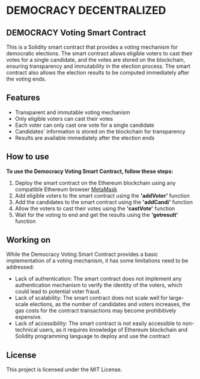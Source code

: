# DEMOCRACY DECENTRALIZED

## DEMOCRACY Voting Smart Contract
This is a Solidity smart contract that provides a voting mechanism for democratic elections. The smart contract allows eligible voters to cast their votes for a single candidate, and the votes are stored on the blockchain, ensuring transparency and immutability in the election process. The smart contract also allows the election results to be computed immediately after the voting ends.

## Features
* Transparent and immutable voting mechanism
* Only eligible voters can cast their votes
* Each voter can only cast one vote for a single candidate
* Candidates' information is stored on the blockchain for transparency
* Results are available immediately after the election ends

## How to use
**To use the Democracy Voting Smart Contract, follow these steps:**
1. Deploy the smart contract on the Ethereum blockchain using any compatible Ethereum browser [MetaMask](https://metamask.io/)
2. Add eligible voters to the smart contract using the **'addVoter'** function
3. Add the candidates to the smart contract using the **'addCandi'** function
4. Allow the voters to cast their votes using the **'castVote'** function
5. Wait for the voting to end and get the results using the **'getresult'** function

## Working on
While the Democracy Voting Smart Contract provides a basic implementation of a voting mechanism, it has some limitations need to be addressed:

* Lack of authentication: The smart contract does not implement any authentication mechanism to verify the identity of the voters, which could lead to potential voter fraud.
* Lack of scalability: The smart contract does not scale well for large-scale elections, as the number of candidates and voters increases, the gas costs for the contract transactions may become prohibitively expensive.
* Lack of accessibility: The smart contract is not easily accessible to non-technical users, as it requires knowledge of Ethereum blockchain and Solidity programming language to deploy and use the contract

## License
This project is licensed under the MIT License.
